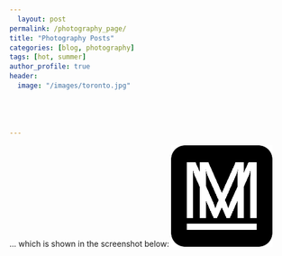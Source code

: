 ```yaml
---
  layout: post
permalink: /photography_page/
title: "Photography Posts"
categories: [blog, photography]
tags: [hot, summer]
author_profile: true
header:
  image: "/images/toronto.jpg"




---
```


... which is shown in the screenshot below:
![My helpful screenshot](/images/apple-touch-icon-precomposed.png)
